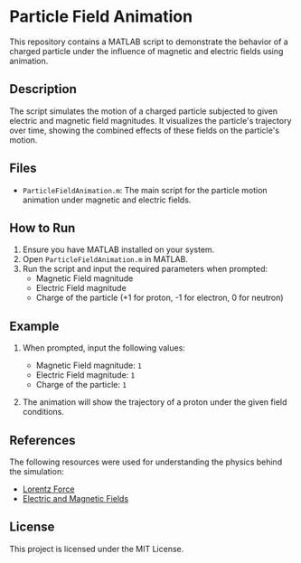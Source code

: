 # Particle Field Animation

This repository contains a MATLAB script to demonstrate the behavior of a charged particle under the influence of magnetic and electric fields using animation.

## Description

The script simulates the motion of a charged particle subjected to given electric and magnetic field magnitudes. It visualizes the particle's trajectory over time, showing the combined effects of these fields on the particle's motion.

## Files

- `ParticleFieldAnimation.m`: The main script for the particle motion animation under magnetic and electric fields.

## How to Run

1. Ensure you have MATLAB installed on your system.
2. Open `ParticleFieldAnimation.m` in MATLAB.
3. Run the script and input the required parameters when prompted:
    - Magnetic Field magnitude
    - Electric Field magnitude
    - Charge of the particle (+1 for proton, -1 for electron, 0 for neutron)

## Example

1. When prompted, input the following values:
    - Magnetic Field magnitude: `1`
    - Electric Field magnitude: `1`
    - Charge of the particle: `1`

2. The animation will show the trajectory of a proton under the given field conditions.

## References

The following resources were used for understanding the physics behind the simulation:

- [Lorentz Force](https://en.wikipedia.org/wiki/Lorentz_force)
- [Electric and Magnetic Fields](https://www.physicsclassroom.com/class/estatics/Lesson-4/Electric-Fields-and-Conductors)

## License

This project is licensed under the MIT License.
